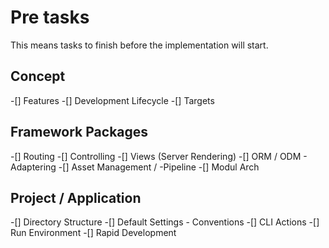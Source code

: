 # Pre tasks

This means tasks to finish before the implementation will start.

## Concept

-[] Features
-[] Development Lifecycle
-[] Targets

## Framework Packages

-[] Routing
-[] Controlling
-[] Views (Server Rendering)
-[] ORM / ODM - Adaptering
-[] Asset Management / -Pipeline
-[] Modul Arch

## Project / Application

-[] Directory Structure
-[] Default Settings - Conventions
-[] CLI Actions
-[] Run Environment
-[] Rapid Development